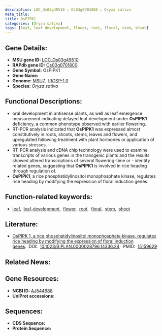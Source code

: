 ```yaml
---
description: LOC_Os03g49510 ; Os03g0701800 ; Oryza sativa
meta_title:
title: OsPIPK1
categories: [Oryza sativa]
tags: [leaf, leaf development, flower, root, floral, stem, shoot]
---
```


## Gene Details:
- **MSU gene ID:** [LOC_Os03g49510](http://rice.uga.edu/cgi-bin/ORF_infopage.cgi?orf=LOC_Os03g49510)  
- **RAPdb gene ID:** [Os03g0701800](https://rapdb.dna.affrc.go.jp/locus/?name=Os03g0701800)  
- **Gene Symbol:** OsPIPK1
- **Gene Name:**
- **Genome:**  [MSU7](http://rice.uga.edu/),&nbsp;&nbsp;[IRGSP-1.0](https://rapdb.dna.affrc.go.jp/download/irgsp1.html)
- **Species:** *Oryza sativa*

## Functional Descriptions:
   - oral development in antisense plants, as well as leaf emergence measurement indicating delayed leaf development under **OsPIPK1** deficiency, a common phenotype observed with earlier flowering.
   - RT-PCR analysis indicated that **OsPIPK1** was expressed almost constitutively in roots, shoots, stems, leaves and flowers, and upregulated following treatment with plant hormones or application of various stresses.
   - RT-PCR analysis and cDNA chip technology were used to examine transcripts of various genes in the transgenic plants and the results showed altered transcriptions of several flowering-time or - identity related genes, suggesting that **OsPIPK1** is involved in rice heading through regulation of.
   - **OsPIPK1**, a rice phosphatidylinositol monophosphate kinase, regulates rice heading by modifying the expression of floral induction genes.

## Function-related keywords:
   - [leaf](/tags/leaf/),&nbsp;&nbsp;[leaf-development](/tags/leaf-development/),&nbsp;&nbsp;[flower](/tags/flower/),&nbsp;&nbsp;[root](/tags/root/),&nbsp;&nbsp;[floral](/tags/floral/),&nbsp;&nbsp;[stem](/tags/stem/),&nbsp;&nbsp;[shoot](/tags/shoot/)

## Literature:
   - [OsPIPK 1, a rice phosphatidylinositol monophosphate kinase, regulates rice heading by modifying the expression of floral induction genes](https://www.doi.org/10.1023/B:PLAN.0000028796.14336.24).&nbsp;&nbsp;DOI:&nbsp;&nbsp;[10.1023/B:PLAN.0000028796.14336.24](https://www.doi.org/10.1023/B:PLAN.0000028796.14336.24);&nbsp;&nbsp;PMID:&nbsp;&nbsp;[15159629](https://pubmed.ncbi.nlm.nih.gov/15159629/)

## Related News:

## Gene Resources:
- **NCBI ID:**  [AJ544688](http://www.ncbi.nlm.nih.gov/nuccore/AJ544688)
- **UniProt accessions:** [](https://www.uniprot.org/uniprotkb//entry)

## Sequences:
- **CDS Sequence:**
- **Protein Sequence:**
